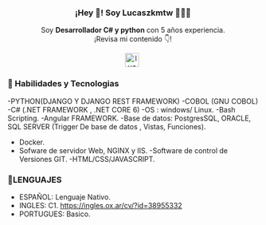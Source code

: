 <p align="center" width="300">
   
   <h3 align="center">¡Hey 👋! Soy Lucaszkmtw 👨🏻‍💻</h3>
</p>

<p align="center">Soy <strong>Desarrollador C# y python</strong> con 5 años experiencia.<br />¡Revisa mi contenido 👇!</p>
<p align="center">
   <a href="https://www.linkedin.com/in/lucas-noirat-33ba45184/" target="blank" style='margin-right:4px'>
    <img align="center" src="https://cdn.jsdelivr.net/npm/simple-icons@3.0.1/icons/linkedin.svg" alt="lucaszkmtw" height="28px" width="28px" />
  </a>

</p>

### 👋 Habilidades y Tecnologias


-PYTHON(DJANGO Y DJANGO REST
FRAMEWORK)
-COBOL (GNU COBOL)
-C# (.NET FRAMEWORK , .NET CORE
6)
-OS : windows/ Linux.
-Bash Scripting.
-Angular FRAMEWORK.
-Base de datos: PostgresSQL, ORACLE, SQL SERVER (Trigger De base de datos , Vistas, Funciones).
- Docker.
- Sofware de servidor Web, NGINX y IIS.
-Software de control de Versiones GIT.
-HTML/CSS/JAVASCRIPT.

### 👋LENGUAJES

- ESPAÑOL: Lenguaje Nativo.
- INGLES: C1.  https://ingles.ox.ar/cv/?id=38955332
- PORTUGUES: Basico.
